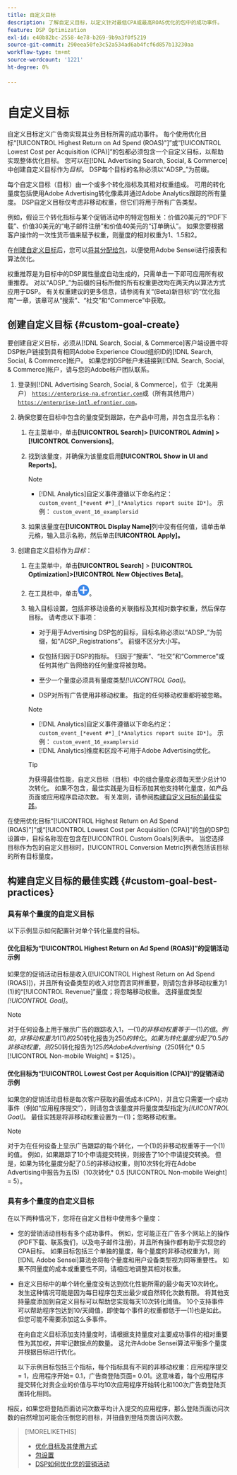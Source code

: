 ```yaml
---
title: 自定义目标
description: 了解自定义目标，以定义针对最低CPA或最高ROAS优化的包中的成功事件。
feature: DSP Optimization
exl-id: e40b82bc-2558-4e78-b269-9b9a3f0f5219
source-git-commit: 290eea50fe3c52a534ad6ab4fcf6d857b13230aa
workflow-type: tm+mt
source-wordcount: '1221'
ht-degree: 0%

---
```


# 自定义目标

自定义目标定义广告商实现其业务目标所需的成功事件。 每个使用优化目标“[!UICONTROL Highest Return on Ad Spend (ROAS)"]”或“[!UICONTROL Lowest Cost per Acquisition (CPA)]”的包都必须包含一个自定义目标，以帮助实现整体优化目标。 您可以在[!DNL Advertising Search, Social, & Commerce]中创建自定义目标作为&#x200B;*目标*。 DSP每个目标的名称必须以“ADSP_”为前缀。

<!-- update image or omit it

![custom goals](/help/dsp/assets/objective-goals.png)
 -->

每个自定义目标（目标）由一个或多个转化指标及其相对权重组成。 可用的转化量度包括使用Adobe Advertising转化像素并通过Adobe Analytics跟踪的所有量度。 DSP自定义目标仅考虑非移动权重，但它们将用于所有广告类型。

例如，假设三个转化指标与某个促销活动中的特定包相关：价值20美元的“PDF下载”、价值30美元的“电子邮件注册”和价值40美元的“订单确认”。 如果您要根据客户操作的一次性货币值来赋予权重，则量度的相对权重为1、1.5和2。

在[创建自定义目标](#custom-goal-create)后，您可以[将其分配给包](/help/dsp/campaign-management/packages/package-settings.md)，以便使用Adobe Sensei进行报表和算法优化。

权重推荐是为目标中的DSP属性量度自动生成的，只需单击一下即可应用所有权重推荐。 对以“ADSP_”为前缀的目标所做的所有权重更改均在两天内以算法方式应用于DSP。 有关权重建议的更多信息，请参阅有关“(Beta)新目标”的“优化指南”一章，该章可从“搜索”、“社交”和“Commerce”中获取。

## 创建自定义目标 {#custom-goal-create}

要创建自定义目标，必须从[!DNL Search, Social, & Commerce]客户端设置中将DSP帐户链接到具有相同Adobe Experience Cloud组织ID的[!DNL Search, Social, & Commerce]帐户。 如果您的DSP帐户未链接到[!DNL Search, Social, & Commerce]帐户，请与您的Adobe帐户团队联系。

1. 登录到[!DNL Advertising Search, Social, & Commerce]，位于（北美用户） [`https://enterprise-na.efrontier.com`](https://enterprise-na.efrontier.com)或（所有其他用户） [`https://enterprise-intl.efrontier.com`](https://enterprise-intl.efrontier.com)。

1. 确保您要在目标中包含的量度受到跟踪，在产品中可用，并包含显示名称：

   1. 在主菜单中，单击&#x200B;**[!UICONTROL Search]> [!UICONTROL Admin] >[!UICONTROL Conversions]**。

   1. 找到该量度，并确保为该量度启用&#x200B;**[!UICONTROL Show in UI and Reports]**。

      >[!NOTE]
      >
      >* [!DNL Analytics]自定义事件遵循以下命名约定： `custom_event_[*event #*]_[*Analytics report suite ID*]`。 示例： `custom_event_16_examplersid`

   1. 如果该量度在&#x200B;**[!UICONTROL Display Name]**&#x200B;列中没有任何值，请单击单元格，输入显示名称，然后单击&#x200B;**[!UICONTROL Apply]。**

1. 创建自定义目标作为&#x200B;*目标*：

   1. 在主菜单中，单击&#x200B;**[!UICONTROL Search]** > **[!UICONTROL Optimization]>[!UICONTROL New Objectives Beta]**。

   1. 在工具栏中，单击![创建](/help/dsp/assets/create-search-ui.png "创建")。

   1. 输入目标设置，包括非移动设备的关联指标及其相对数字权重，然后保存目标。 请考虑以下事项：

      * 对于用于Advertising DSP包的目标，目标名称必须以“ADSP_”为前缀，如“ADSP_Registrations”。 前缀不区分大小写。

      * 仅包括归因于DSP的指标。 归因于“搜索”、“社交”和“Commerce”或任何其他广告网络的任何量度将被忽略。

      * 至少一个量度必须具有量度类型&#x200B;*[!UICONTROL Goal]*。

      * DSP对所有广告使用非移动权重。 指定的任何移动权重都将被忽略。

      >[!NOTE]
      >
      >* [!DNL Analytics]自定义事件遵循以下命名约定： `custom_event_[*event #*]_[*Analytics report suite ID*]`。 示例： `custom_event_16_examplersid`
      >* [!DNL Analytics]维度和区段不可用于Adobe Advertising优化。

      >[!TIP]
      >
      >为获得最佳性能，自定义目标（目标）中的组合量度必须每天至少总计10次转化。 如果不包含，最佳实践是为目标添加其他支持转化量度，如产品页面或应用程序启动次数。 有关准则，请参阅[构建自定义目标的最佳实践](#custom-goal-best-practices)。

在使用优化目标“[!UICONTROL Highest Return on Ad Spend (ROAS)"]”或“[!UICONTROL Lowest Cost per Acquisition (CPA)]”的包的DSP包设置中，目标名称现在包含在[!UICONTROL Custom Goals]列表中。 当您选择目标作为包的自定义目标时，[!UICONTROL Conversion Metric]列表包括该目标的所有目标量度。

## 构建自定义目标的最佳实践 {#custom-goal-best-practices}

### 具有单个量度的自定义目标

以下示例显示如何配置针对单个转化量度的目标。

#### 优化目标为“[!UICONTROL Highest Return on Ad Spend (ROAS)]”的促销活动示例

如果您的促销活动目标是收入([!UICONTROL Highest Return on Ad Spend (ROAS)])，并且所有设备类型的收入对您而言同样重要，则请包含非移动权重为1 (1)的“[!UICONTROL Revenue]”量度；将忽略移动权重。 选择量度类型&#x200B;*[!UICONTROL Goal]*。

<!-- update image or delete 

![example of a ROAS custom goal with a single conversion metric](/help/dsp/assets/custom-goal-roas.png)

-->

>[!NOTE]
>
> 对于任何设备上用于展示广告的跟踪收入$1，一(1)的非移动权重等于一(1)的值。 例如，非移动权重为1 (1)的$250转化报告为$250的转化。 如果为转化量度分配了0.5的非移动权重，则$250转化报告为$125的Adobe Advertising（$250转化* 0.5 [!UICONTROL Non-mobile Weight] = $125）。

#### 优化目标为“[!UICONTROL Lowest Cost per Acquisition (CPA)]”的促销活动示例

如果您的促销活动目标是每次客户获取的最低成本(CPA)，并且它只需要一个成功事件（例如“应用程序提交”），则请包含该量度并将量度类型指定为&#x200B;*[!UICONTROL Goal]*。 最佳实践是将非移动权重设置为一(1)；忽略移动权重。

<!-- update image or delete 

![example of a CPA custom goal with a single conversion metric](/help/dsp/assets/custom-goal-roas.png)

-->

>[!NOTE]
>
> 对于为在任何设备上显示广告跟踪的每个转化，一个(1)的非移动权重等于一个(1)的值。 例如，如果跟踪了10个申请提交转换，则报告了10个申请提交转换。 但是，如果为转化量度分配了0.5的非移动权重，则10次转化将在Adobe Advertising中报告为五(5)（10次转化* 0.5 [!UICONTROL Non-mobile Weight] = 5）。

### 具有多个量度的自定义目标

在以下两种情况下，您将在自定义目标中使用多个量度：

* 您的营销活动目标有多个成功事件。 例如，您可能正在广告多个网站上的操作(PDF下载、联系我们，以及电子邮件注册)，并且所有操作都有助于实现您的CPA目标。 如果目标包括三个单独的量度，每个量度的非移动权重为1，则[!DNL Adobe Sensei]算法会将每个量度和用户设备类型视为同等重要性。 如果不同量度的成本或重要性不同，请相应地调整其相对权重。

<!-- update image or delete it and adjust the wording above

   ![example of a custom goal with multiple metrics](/help/dsp/assets/custom-goal-multiple-properties.png)

-->

* 自定义目标中的单个转化量度没有达到优化性能所需的最少每天10次转化。 发生这种情况可能是因为每日程序包支出最少或自然转化次数有限。 将其他支持量度添加到自定义目标可以帮助您实现每天10次转化阈值。 10个支持事件可以帮助程序包达到10/天阈值，即使每个事件的权重都低于一(1)也是如此。 但您可能不需要添加这么多事件。

  在向自定义目标添加支持量度时，请根据支持量度对主要成功事件的相对重要性为其加权，并牢记数据点的数量。 这允许Adobe Sensei算法平衡多个量度并根据目标进行优化。

  以下示例目标包括三个指标，每个指标具有不同的非移动权重：应用程序提交= 1，应用程序开始= 0.1，广告商登陆页面= 0.01。这意味着，每个应用程序提交转化对贵企业的价值与平均10次应用程序开始转化和100次广告商登陆页面转化相同。

<!-- update image or delete it and adjust the wording above

   ![example of a custom goal with multiple metrics](/help/dsp/assets/custom-goal-multiple-properties2.png)

-->

相反，如果您将登陆页面访问次数平均计入提交的应用程序，那么登陆页面访问次数的自然增加可能会压倒您的目标，并扭曲到登陆页面访问次数。<!--reword-->

>[!MORELIKETHIS]
>
>* [优化目标及其使用方式](optimization-goals.md)
>* [包设置](/help/dsp/campaign-management/packages/package-settings.md)
> * [DSP如何优化您的营销活动](optimization-how-dsp-optimizes-campaigns.md)
